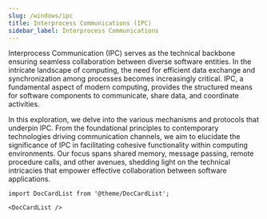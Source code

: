 ```yaml
---
slug: /windows/ipc
title: Interprocess Communications (IPC)
sidebar_label: Interprocess Communications
---
```


Interprocess Communication (IPC) serves as the technical backbone ensuring seamless collaboration between diverse software entities. In the intricate landscape of computing, the need for efficient data exchange and synchronization among processes becomes increasingly critical. IPC, a fundamental aspect of modern computing, provides the structured means for software components to communicate, share data, and coordinate activities.

In this exploration, we delve into the various mechanisms and protocols that underpin IPC. From the foundational principles to contemporary technologies driving communication channels, we aim to elucidate the significance of IPC in facilitating cohesive functionality within computing environments. Our focus spans shared memory, message passing, remote procedure calls, and other avenues, shedding light on the technical intricacies that empower effective collaboration between software applications.

```mdx-code-block
import DocCardList from '@theme/DocCardList';

<DocCardList />
```

